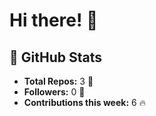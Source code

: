 # Hi there! 👋

## 🚀 GitHub Stats
- **Total Repos:** 3 🌟
- **Followers:** 0 👥
- **Contributions this week:** 6 🔥
